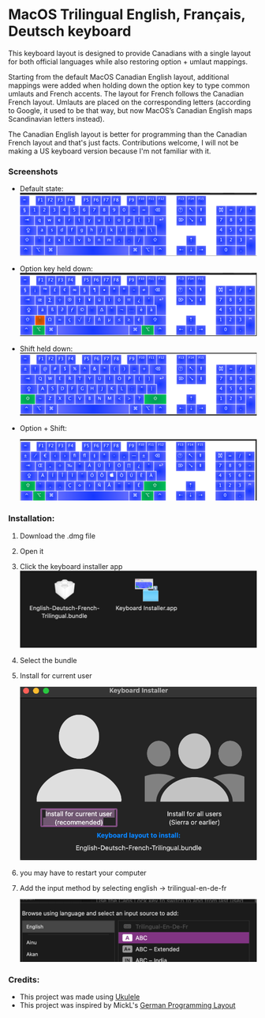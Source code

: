 # MacOS Trilingual English, Français, Deutsch keyboard

This keyboard layout is designed to provide Canadians with a single layout for both official languages while also restoring option + umlaut mappings.

Starting from the default MacOS Canadian English layout, additional mappings were added when holding down the option key to type common umlauts and French accents. The layout for French follows the Canadian French layout. Umlauts are placed on the corresponding letters (according to Google, it used to be that way, but now MacOS’s Canadian English maps Scandinavian letters instead).

The Canadian English layout is better for programming than the Canadian French layout and that's just facts. Contributions welcome, I will not be making a US keyboard version because I'm not familiar with it.

### Screenshots

- Default state:
  ![1725568531205](image/README/1725568531205.png)
- Option key held down:![1725568622752](image/README/1725568622752.png)
- Shift held down:
  ![1725568671419](image/README/1725568671419.png)
- Option + Shift:

  ![1725569197936](image/README/1725569197936.png)

### Installation:

1) Download the .dmg file
2) Open it
3) Click the keyboard installer app
   ![1725569403011](image/README/1725569403011.png)
4) Select the bundle
5) Install for current user

   ![1725569426888](image/README/1725569426888.png)
6) you may have to restart your computer
7) Add the input method by selecting english -> trilingual-en-de-fr

   ![1725569479913](image/README/1725569479913.png)


### Credits:

- This project was made using [Ukulele](https://software.sil.org/ukelele/)
- This project was inspired by MickL's [German Programming Layout](https://github.com/MickL/macos-keyboard-layout-german-programming)
